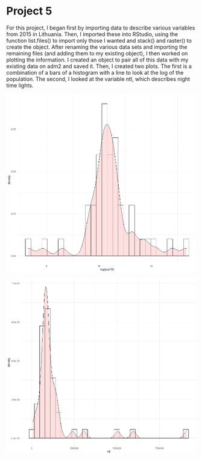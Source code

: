 # Project 5

For this project, I began first by importing data to describe various variables from 2015 in Lithuania. Then, I imported these into RStudio, using the function list.files() to import only those I wanted and stack() and raster() to create the object. After renaming the various data sets and importing the remaining files (and adding them to my existing object), I then worked on plotting the information. I created an object to pair all of this data with my existing data on adm2 and saved it. Then, I created two plots. The first is a combination of a bars of a histogram with a line to look at the log of the population. The second, I looked at the variable ntl, which describes night time lights.

![](ltu_pop_bar_line.PNG)

![](ltu_ntl_bar_line.PNG)
